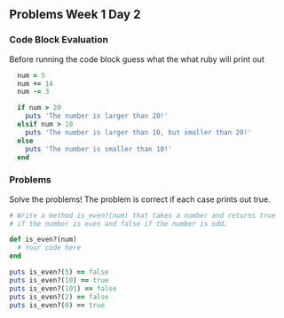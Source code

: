 ## Problems Week 1 Day 2

### Code Block Evaluation

Before running the code block guess what the what ruby will print
out

```ruby
  num = 5
  num += 14
  num -= 3

  if num > 20
    puts 'The number is larger than 20!'
  elsif num > 10
    puts 'The number is larger than 10, but smaller than 20!'
  else
    puts 'The number is smaller than 10!'
  end
```

### Problems

Solve the problems! The problem is correct if each case prints out true.

```ruby
# Write a method is_even?(num) that takes a number and returns true  
# if the number is even and false if the number is odd.

def is_even?(num)
  # Your code here
end

puts is_even?(5) == false
puts is_even?(10) == true
puts is_even?(101) == false
puts is_even?(2) == false
puts is_even?(0) == true
```

